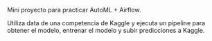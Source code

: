 Mini proyecto para practicar AutoML + Airflow.

Utiliza  data de una competencia de Kaggle y ejecuta un pipeline para obtener el modelo, entrenar el modelo y subir predicciones a Kaggle.
